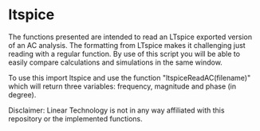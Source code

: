 # ltspice

The functions presented are intended to read an LTspice exported version of an AC analysis. The formatting from LTspice makes it challenging just reading with a regular function. By use of this script you will be able to easily compare calculations and simulations in the same window.

To use this import ltspice and use the function "ltspiceReadAC(filename)" which will return three variables: frequency, magnitude and phase (in degree).


Disclaimer: Linear Technology is not in any way affiliated with this repository or the implemented functions.